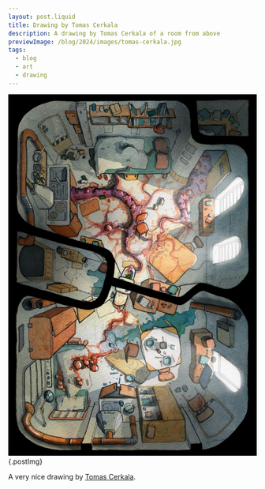 ```yaml
---
layout: post.liquid
title: Drawing by Tomas Cerkala
description: A drawing by Tomas Cerkala of a room from above
previewImage: /blog/2024/images/tomas-cerkala.jpg
tags:
  - blog
  - art
  - drawing
---
```


![A drawing by Tomas Cerkala of a room from above](/blog/2024/images/tomas-cerkala.jpg){.postImg}

A very nice drawing by [Tomas Cerkala](https://www.threads.net/@cerkalat).
